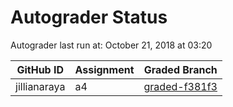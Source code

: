 # Autograder Status
Autograder last run at: October 21, 2018 at 03:20

| GitHub ID | Assignment | Graded Branch |
|-----------|------------|---------------|
| jillianaraya | a4 | [graded-f381f3](https://github.com/Fall2018COMP401-001/a4-jillianaraya/tree/graded-f381f3) | 
